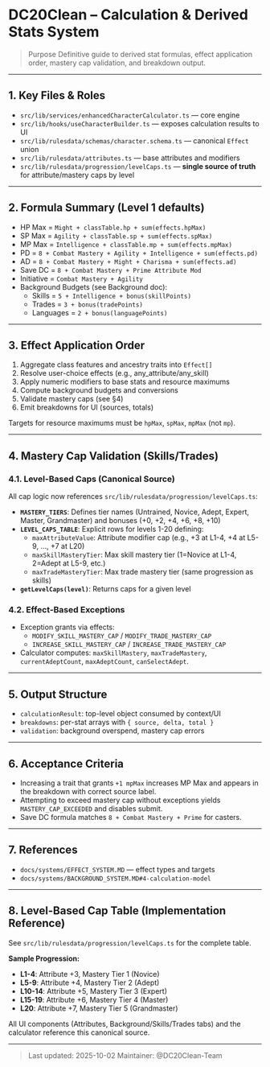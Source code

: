  # DC20Clean – Calculation & Derived Stats System

 > Purpose
 > Definitive guide to derived stat formulas, effect application order, mastery cap validation, and breakdown output.

 ---

## 1. Key Files & Roles

- `src/lib/services/enhancedCharacterCalculator.ts` — core engine
- `src/lib/hooks/useCharacterBuilder.ts` — exposes calculation results to UI
- `src/lib/rulesdata/schemas/character.schema.ts` — canonical `Effect` union
- `src/lib/rulesdata/attributes.ts` — base attributes and modifiers
- `src/lib/rulesdata/progression/levelCaps.ts` — **single source of truth** for attribute/mastery caps by level

 ---

 ## 2. Formula Summary (Level 1 defaults)

 - HP Max = `Might + classTable.hp + sum(effects.hpMax)`
 - SP Max = `Agility + classTable.sp + sum(effects.spMax)`
 - MP Max = `Intelligence + classTable.mp + sum(effects.mpMax)`
 - PD = `8 + Combat Mastery + Agility + Intelligence + sum(effects.pd)`
 - AD = `8 + Combat Mastery + Might + Charisma + sum(effects.ad)`
 - Save DC = `8 + Combat Mastery + Prime Attribute Mod`
 - Initiative = `Combat Mastery + Agility`
 - Background Budgets (see Background doc):
   - Skills = `5 + Intelligence + bonus(skillPoints)`
   - Trades = `3 + bonus(tradePoints)`
   - Languages = `2 + bonus(languagePoints)`

 ---

 ## 3. Effect Application Order

 1) Aggregate class features and ancestry traits into `Effect[]`
 2) Resolve user-choice effects (e.g., any_attribute/any_skill)
 3) Apply numeric modifiers to base stats and resource maximums
 4) Compute background budgets and conversions
 5) Validate mastery caps (see §4)
 6) Emit breakdowns for UI (sources, totals)

 Targets for resource maximums must be `hpMax`, `spMax`, `mpMax` (not `mp`).

 ---

## 4. Mastery Cap Validation (Skills/Trades)

### 4.1. Level-Based Caps (Canonical Source)

All cap logic now references `src/lib/rulesdata/progression/levelCaps.ts`:

- **`MASTERY_TIERS`**: Defines tier names (Untrained, Novice, Adept, Expert, Master, Grandmaster) and bonuses (+0, +2, +4, +6, +8, +10)
- **`LEVEL_CAPS_TABLE`**: Explicit rows for levels 1-20 defining:
  - `maxAttributeValue`: Attribute modifier cap (e.g., +3 at L1-4, +4 at L5-9, ..., +7 at L20)
  - `maxSkillMasteryTier`: Max skill mastery tier (1=Novice at L1-4, 2=Adept at L5-9, etc.)
  - `maxTradeMasteryTier`: Max trade mastery tier (same progression as skills)
- **`getLevelCaps(level)`**: Returns caps for a given level

### 4.2. Effect-Based Exceptions

- Exception grants via effects:
  - `MODIFY_SKILL_MASTERY_CAP` / `MODIFY_TRADE_MASTERY_CAP`
  - `INCREASE_SKILL_MASTERY_CAP` / `INCREASE_TRADE_MASTERY_CAP`
- Calculator computes: `maxSkillMastery`, `maxTradeMastery`, `currentAdeptCount`, `maxAdeptCount`, `canSelectAdept`.

 ---

 ## 5. Output Structure

 - `calculationResult`: top-level object consumed by context/UI
 - `breakdowns`: per-stat arrays with `{ source, delta, total }`
 - `validation`: background overspend, mastery cap errors

 ---

 ## 6. Acceptance Criteria

 - Increasing a trait that grants `+1 mpMax` increases MP Max and appears in the breakdown with correct source label.
 - Attempting to exceed mastery cap without exceptions yields `MASTERY_CAP_EXCEEDED` and disables submit.
 - Save DC formula matches `8 + Combat Mastery + Prime` for casters.

 ---

 ## 7. References

 - `docs/systems/EFFECT_SYSTEM.MD` — effect types and targets
 - `docs/systems/BACKGROUND_SYSTEM.MD#4-calculation-model`

---

## 8. Level-Based Cap Table (Implementation Reference)

See `src/lib/rulesdata/progression/levelCaps.ts` for the complete table.

**Sample Progression:**
- **L1-4**: Attribute +3, Mastery Tier 1 (Novice)
- **L5-9**: Attribute +4, Mastery Tier 2 (Adept)
- **L10-14**: Attribute +5, Mastery Tier 3 (Expert)
- **L15-19**: Attribute +6, Mastery Tier 4 (Master)
- **L20**: Attribute +7, Mastery Tier 5 (Grandmaster)

All UI components (Attributes, Background/Skills/Trades tabs) and the calculator reference this canonical source.

---

> Last updated: 2025-10-02
> Maintainer: @DC20Clean-Team


